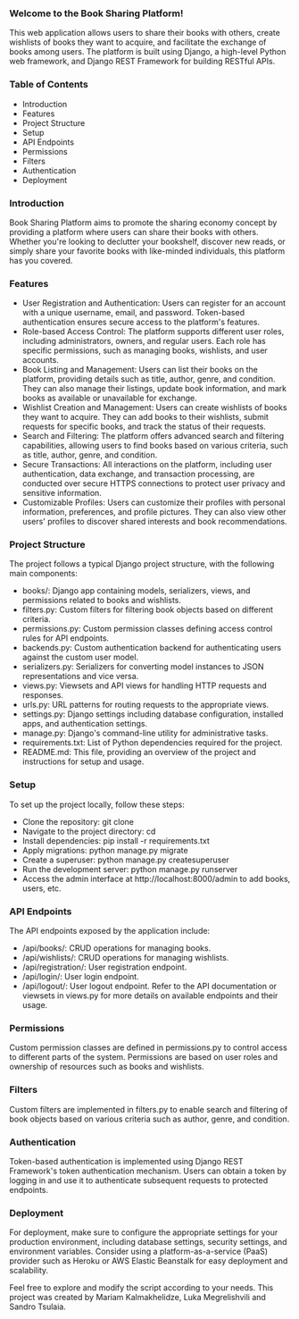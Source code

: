 ### Welcome to the Book Sharing Platform! 
This web application allows users to share their books with others, create wishlists of books they want to acquire, and facilitate the exchange of books among users. The platform is built using Django, a high-level Python web framework, and Django REST Framework for building RESTful APIs.

### Table of Contents
- Introduction
- Features
- Project Structure
- Setup
- API Endpoints
- Permissions
- Filters
- Authentication
- Deployment

### Introduction
Book Sharing Platform aims to promote the sharing economy concept by providing a platform where users can share their books with others. Whether you're looking to declutter your bookshelf, discover new reads, or simply share your favorite books with like-minded individuals, this platform has you covered.

### Features
- User Registration and Authentication: Users can register for an account with a unique username, email, and password. Token-based authentication ensures secure access to the platform's features.
- Role-based Access Control: The platform supports different user roles, including administrators, owners, and regular users. Each role has specific permissions, such as managing books, wishlists, and user accounts.
- Book Listing and Management: Users can list their books on the platform, providing details such as title, author, genre, and condition. They can also manage their listings, update book information, and mark books as available or unavailable for exchange.
- Wishlist Creation and Management: Users can create wishlists of books they want to acquire. They can add books to their wishlists, submit requests for specific books, and track the status of their requests.
- Search and Filtering: The platform offers advanced search and filtering capabilities, allowing users to find books based on various criteria, such as title, author, genre, and condition.
- Secure Transactions: All interactions on the platform, including user authentication, data exchange, and transaction processing, are conducted over secure HTTPS connections to protect user privacy and sensitive information.
- Customizable Profiles: Users can customize their profiles with personal information, preferences, and profile pictures. They can also view other users' profiles to discover shared interests and book recommendations.

### Project Structure
The project follows a typical Django project structure, with the following main components:
- books/: Django app containing models, serializers, views, and permissions related to books and wishlists.
- filters.py: Custom filters for filtering book objects based on different criteria.
- permissions.py: Custom permission classes defining access control rules for API endpoints.
- backends.py: Custom authentication backend for authenticating users against the custom user model.
- serializers.py: Serializers for converting model instances to JSON representations and vice versa.
- views.py: Viewsets and API views for handling HTTP requests and responses.
- urls.py: URL patterns for routing requests to the appropriate views.
- settings.py: Django settings including database configuration, installed apps, and authentication settings.
- manage.py: Django's command-line utility for administrative tasks.
- requirements.txt: List of Python dependencies required for the project.
- README.md: This file, providing an overview of the project and instructions for setup and usage.

### Setup
To set up the project locally, follow these steps:
- Clone the repository: git clone <repository-url>
- Navigate to the project directory: cd <project-folder>
- Install dependencies: pip install -r requirements.txt
- Apply migrations: python manage.py migrate
- Create a superuser: python manage.py createsuperuser
- Run the development server: python manage.py runserver
- Access the admin interface at http://localhost:8000/admin to add books, users, etc.

### API Endpoints
The API endpoints exposed by the application include:

- /api/books/: CRUD operations for managing books.
- /api/wishlists/: CRUD operations for managing wishlists.
- /api/registration/: User registration endpoint.
- /api/login/: User login endpoint.
- /api/logout/: User logout endpoint.
Refer to the API documentation or viewsets in views.py for more details on available endpoints and their usage.

### Permissions
Custom permission classes are defined in permissions.py to control access to different parts of the system. Permissions are based on user roles and ownership of resources such as books and wishlists.

### Filters
Custom filters are implemented in filters.py to enable search and filtering of book objects based on various criteria such as author, genre, and condition.

### Authentication
Token-based authentication is implemented using Django REST Framework's token authentication mechanism. Users can obtain a token by logging in and use it to authenticate subsequent requests to protected endpoints.

### Deployment
For deployment, make sure to configure the appropriate settings for your production environment, including database settings, security settings, and environment variables. Consider using a platform-as-a-service (PaaS) provider such as Heroku or AWS Elastic Beanstalk for easy deployment and scalability.

Feel free to explore and modify the script according to your needs. This project was created by Mariam Kalmakhelidze, Luka Megrelishvili and Sandro Tsulaia.

